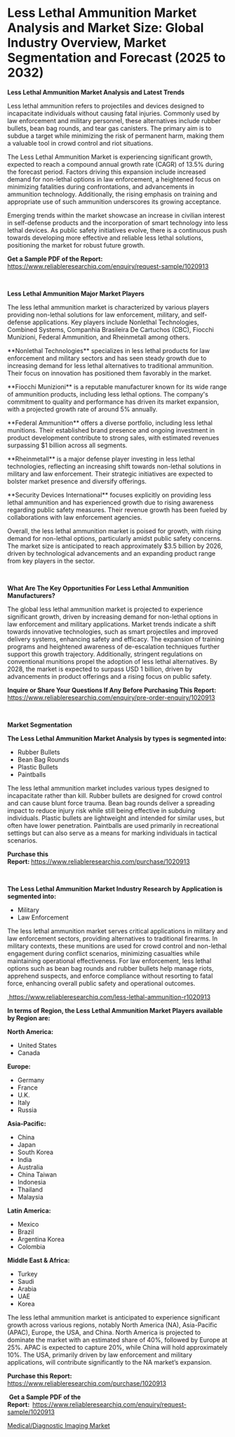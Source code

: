 <p><h1>Less Lethal Ammunition Market Analysis and Market Size: Global Industry Overview, Market Segmentation and Forecast (2025 to 2032)</h1></p><p><strong>Less Lethal Ammunition Market Analysis and Latest Trends</strong></p>
<p><p>Less lethal ammunition refers to projectiles and devices designed to incapacitate individuals without causing fatal injuries. Commonly used by law enforcement and military personnel, these alternatives include rubber bullets, bean bag rounds, and tear gas canisters. The primary aim is to subdue a target while minimizing the risk of permanent harm, making them a valuable tool in crowd control and riot situations.</p><p>The Less Lethal Ammunition Market is experiencing significant growth, expected to reach a compound annual growth rate (CAGR) of 13.5% during the forecast period. Factors driving this expansion include increased demand for non-lethal options in law enforcement, a heightened focus on minimizing fatalities during confrontations, and advancements in ammunition technology. Additionally, the rising emphasis on training and appropriate use of such ammunition underscores its growing acceptance. </p><p>Emerging trends within the market showcase an increase in civilian interest in self-defense products and the incorporation of smart technology into less lethal devices. As public safety initiatives evolve, there is a continuous push towards developing more effective and reliable less lethal solutions, positioning the market for robust future growth.</p></p>
<p><strong>Get a Sample PDF of the Report:&nbsp;</strong> <a href="https://www.reliableresearchiq.com/enquiry/request-sample/1020913?utm_campaign=3381&utm_medium=2&utm_source=Github&utm_content=ia&utm_term=21032025&utm_id=less-lethal-ammunition">https://www.reliableresearchiq.com/enquiry/request-sample/1020913</a></p>
<p>&nbsp;</p>
<p><strong>Less Lethal Ammunition Major Market Players</strong></p>
<p><p>The less lethal ammunition market is characterized by various players providing non-lethal solutions for law enforcement, military, and self-defense applications. Key players include Nonlethal Technologies, Combined Systems, Companhia Brasileira De Cartuchos (CBC), Fiocchi Munizioni, Federal Ammunition, and Rheinmetall among others.</p><p>**Nonlethal Technologies** specializes in less lethal products for law enforcement and military sectors and has seen steady growth due to increasing demand for less lethal alternatives to traditional ammunition. Their focus on innovation has positioned them favorably in the market.</p><p>**Fiocchi Munizioni** is a reputable manufacturer known for its wide range of ammunition products, including less lethal options. The company's commitment to quality and performance has driven its market expansion, with a projected growth rate of around 5% annually.</p><p>**Federal Ammunition** offers a diverse portfolio, including less lethal munitions. Their established brand presence and ongoing investment in product development contribute to strong sales, with estimated revenues surpassing $1 billion across all segments.</p><p>**Rheinmetall** is a major defense player investing in less lethal technologies, reflecting an increasing shift towards non-lethal solutions in military and law enforcement. Their strategic initiatives are expected to bolster market presence and diversify offerings.</p><p>**Security Devices International** focuses explicitly on providing less lethal ammunition and has experienced growth due to rising awareness regarding public safety measures. Their revenue growth has been fueled by collaborations with law enforcement agencies.</p><p>Overall, the less lethal ammunition market is poised for growth, with rising demand for non-lethal options, particularly amidst public safety concerns. The market size is anticipated to reach approximately $3.5 billion by 2026, driven by technological advancements and an expanding product range from key players in the sector.</p></p>
<p>&nbsp;</p>
<p><strong>What Are The Key Opportunities For Less Lethal Ammunition Manufacturers?</strong></p>
<p><p>The global less lethal ammunition market is projected to experience significant growth, driven by increasing demand for non-lethal options in law enforcement and military applications. Market trends indicate a shift towards innovative technologies, such as smart projectiles and improved delivery systems, enhancing safety and efficacy. The expansion of training programs and heightened awareness of de-escalation techniques further support this growth trajectory. Additionally, stringent regulations on conventional munitions propel the adoption of less lethal alternatives. By 2028, the market is expected to surpass USD 1 billion, driven by advancements in product offerings and a rising focus on public safety.</p></p>
<p><strong>Inquire or Share Your Questions If Any Before Purchasing This Report:</strong> <a href="https://www.reliableresearchiq.com/enquiry/pre-order-enquiry/1020913?utm_campaign=3381&utm_medium=2&utm_source=Github&utm_content=ia&utm_term=21032025&utm_id=less-lethal-ammunition">https://www.reliableresearchiq.com/enquiry/pre-order-enquiry/1020913</a></p>
<p>&nbsp;</p>
<p><strong>Market Segmentation</strong></p>
<p><strong>The Less Lethal Ammunition Market Analysis by types is segmented into:</strong></p>
<p><ul><li>Rubber Bullets</li><li>Bean Bag Rounds</li><li>Plastic Bullets</li><li>Paintballs</li></ul></p>
<p><p>The less lethal ammunition market includes various types designed to incapacitate rather than kill. Rubber bullets are designed for crowd control and can cause blunt force trauma. Bean bag rounds deliver a spreading impact to reduce injury risk while still being effective in subduing individuals. Plastic bullets are lightweight and intended for similar uses, but often have lower penetration. Paintballs are used primarily in recreational settings but can also serve as a means for marking individuals in tactical scenarios.</p></p>
<p><strong>Purchase this Report:&nbsp;</strong><a href="https://www.reliableresearchiq.com/purchase/1020913?utm_campaign=3381&utm_medium=2&utm_source=Github&utm_content=ia&utm_term=21032025&utm_id=less-lethal-ammunition">https://www.reliableresearchiq.com/purchase/1020913</a></p>
<p>&nbsp;</p>
<p><strong>The Less Lethal Ammunition Market Industry Research by Application is segmented into:</strong></p>
<p><ul><li>Military</li><li>Law Enforcement</li></ul></p>
<p><p>The less lethal ammunition market serves critical applications in military and law enforcement sectors, providing alternatives to traditional firearms. In military contexts, these munitions are used for crowd control and non-lethal engagement during conflict scenarios, minimizing casualties while maintaining operational effectiveness. For law enforcement, less lethal options such as bean bag rounds and rubber bullets help manage riots, apprehend suspects, and enforce compliance without resorting to fatal force, enhancing overall public safety and operational outcomes.</p></p>
<p><a href="https://www.reliableresearchiq.com/less-lethal-ammunition-r1020913?utm_campaign=3381&utm_medium=2&utm_source=Github&utm_content=ia&utm_term=21032025&utm_id=less-lethal-ammunition">&nbsp;https://www.reliableresearchiq.com/less-lethal-ammunition-r1020913</a></p>
<p><strong>In terms of Region, the Less Lethal Ammunition Market Players available by Region are:</strong></p>
<p>
    <p> <strong> North America: </strong>
        <ul>
            <li>United States</li>
            <li>Canada</li>
        </ul>
        </p> 
    <p> <strong> Europe: </strong>
        <ul>
            <li>Germany</li>
            <li>France</li>
            <li>U.K.</li>
            <li>Italy</li>
            <li>Russia</li>
        </ul>
        </p> 
    <p> <strong> Asia-Pacific: </strong>
        <ul>
            <li>China</li>
            <li>Japan</li>
            <li>South Korea</li>
            <li>India</li>
            <li>Australia</li>
            <li>China Taiwan</li>
            <li>Indonesia</li>
            <li>Thailand</li>
            <li>Malaysia</li>
        </ul>
        </p> 
    <p> <strong> Latin America: </strong>
        <ul>
            <li>Mexico</li>
            <li>Brazil</li>
            <li>Argentina Korea</li>
            <li>Colombia</li>
        </ul>
        </p> 
    <p> <strong> Middle East & Africa: </strong>
        <ul>
            <li>Turkey</li>
            <li>Saudi</li>
            <li>Arabia</li>
            <li>UAE</li>
            <li>Korea</li>
        </ul>
    </p>
    </p>
<p><p>The less lethal ammunition market is anticipated to experience significant growth across various regions, notably North America (NA), Asia-Pacific (APAC), Europe, the USA, and China. North America is projected to dominate the market with an estimated share of 40%, followed by Europe at 25%. APAC is expected to capture 20%, while China will hold approximately 10%. The USA, primarily driven by law enforcement and military applications, will contribute significantly to the NA market’s expansion.</p></p>
<p><strong>Purchase this Report: </strong><a href="https://www.reliableresearchiq.com/purchase/1020913?utm_campaign=3381&utm_medium=2&utm_source=Github&utm_content=ia&utm_term=21032025&utm_id=less-lethal-ammunition">https://www.reliableresearchiq.com/purchase/1020913</a></p>
<p>&nbsp;<strong>Get a Sample PDF of the Report:&nbsp;&nbsp;</strong><a href="https://www.reliableresearchiq.com/enquiry/request-sample/1020913?utm_campaign=3381&utm_medium=2&utm_source=Github&utm_content=ia&utm_term=21032025&utm_id=less-lethal-ammunition">https://www.reliableresearchiq.com/enquiry/request-sample/1020913</a></p>
<p><strong></strong></p>
<p><p><a href="https://github.com/abidomamen/Market-Research-Report-List-1/blob/main/medicaldiagnostic-imaging-market.md?utm_campaign=3381&utm_medium=2&utm_source=Github&utm_content=ia&utm_term=21032025&utm_id=less-lethal-ammunition">Medical/Diagnostic Imaging Market</a></p></p>
